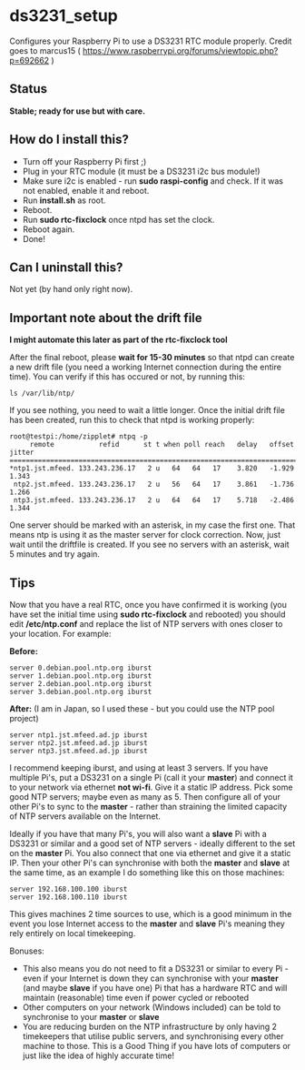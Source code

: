 # ds3231_setup

Configures your Raspberry Pi to use a DS3231 RTC module properly.
Credit goes to marcus15 ( https://www.raspberrypi.org/forums/viewtopic.php?p=692662 )

## Status

**Stable; ready for use but with care.**

## How do I install this?

* Turn off your Raspberry Pi first ;)
* Plug in your RTC module (it must be a DS3231 i2c bus module!)
* Make sure i2c is enabled - run **sudo raspi-config** and check. If it was not enabled, enable it and reboot.
* Run **install.sh** as root.
* Reboot.
* Run **sudo rtc-fixclock** once ntpd has set the clock.
* Reboot again.
* Done!

## Can I uninstall this?

Not yet (by hand only right now).

## Important note about the drift file

**I might automate this later as part of the rtc-fixclock tool**

After the final reboot, please **wait for 15-30 minutes** so that ntpd can create a new drift file (you need a working Internet connection during the entire time). You can verify if this has occured or not, by running this:

```
ls /var/lib/ntp/
```

If you see nothing, you need to wait a little longer. Once the initial drift file has been created, run this to check that ntpd is working properly:

```
root@testpi:/home/zipplet# ntpq -p
     remote           refid      st t when poll reach   delay   offset  jitter
==============================================================================
*ntp1.jst.mfeed. 133.243.236.17   2 u   64   64   17    3.820   -1.929   1.343
 ntp2.jst.mfeed. 133.243.236.17   2 u   56   64   17    3.861   -1.736   1.266
 ntp3.jst.mfeed. 133.243.236.17   2 u   64   64   17    5.718   -2.486   1.344
```

One server should be marked with an asterisk, in my case the first one. That means ntp is using it as the master server for clock correction. Now, just wait until the driftfile is created. If you see no servers with an asterisk, wait 5 minutes and try again.

## Tips

Now that you have a real RTC, once you have confirmed it is working (you have set the initial time using **sudo rtc-fixclock** and rebooted) you should edit **/etc/ntp.conf** and replace the list of NTP servers with ones closer to your location. For example:

**Before:**
```
server 0.debian.pool.ntp.org iburst
server 1.debian.pool.ntp.org iburst
server 2.debian.pool.ntp.org iburst
server 3.debian.pool.ntp.org iburst
```

**After:** (I am in Japan, so I used these - but you could use the NTP pool project)
```
server ntp1.jst.mfeed.ad.jp iburst
server ntp2.jst.mfeed.ad.jp iburst
server ntp3.jst.mfeed.ad.jp iburst
```

I recommend keeping iburst, and using at least 3 servers. If you have multiple Pi's, put a DS3231 on a single Pi (call it your **master**) and connect it to your network via ethernet **not wi-fi**. Give it a static IP address. Pick some good NTP servers; maybe even as many as 5. Then configure all of your other Pi's to sync to the **master** - rather than straining the limited capacity of NTP servers available on the Internet.

Ideally if you have that many Pi's, you will also want a **slave** Pi with a DS3231 or similar and a good set of NTP servers - ideally different to the set on the **master** Pi. You also connect that one via ethernet and give it a static IP. Then your other Pi's can synchronise with both the **master** and **slave** at the same time, as an example I do something like this on those machines:

```
server 192.168.100.100 iburst
server 192.168.100.110 iburst
```

This gives machines 2 time sources to use, which is a good minimum in the event you lose Internet access to the **master** and **slave** Pi's meaning they rely entirely on local timekeeping.

Bonuses:
* This also means you do not need to fit a DS3231 or similar to every Pi - even if your Internet is down they can synchronise with your **master** (and maybe **slave** if you have one) Pi that has a hardware RTC and will maintain (reasonable) time even if power cycled or rebooted
* Other computers on your network (Windows included) can be told to synchronise to your **master** or **slave**
* You are reducing burden on the NTP infrastructure by only having 2 timekeepers that utilise public servers, and synchronising every other machine to those. This is a Good Thing if you have lots of computers or just like the idea of highly accurate time!
